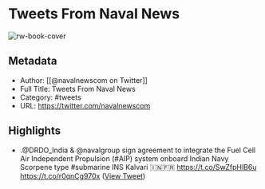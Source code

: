 # Tweets From Naval News

![rw-book-cover](https://pbs.twimg.com/profile_images/1370784093164740608/NfqrRGfc.jpg)

## Metadata
- Author: [[@navalnewscom on Twitter]]
- Full Title: Tweets From Naval News
- Category: #tweets
- URL: https://twitter.com/navalnewscom

## Highlights
- .@DRDO_India & @navalgroup sign agreement to integrate the Fuel Cell Air Independent Propulsion (#AIP) system onboard Indian Navy Scorpene type #submarine INS Kalvari 🇮🇳🇫🇷
  https://t.co/SwZfpHlB6u https://t.co/r0qnCg970x ([View Tweet](https://twitter.com/navalnewscom/status/1617541240924573701))
